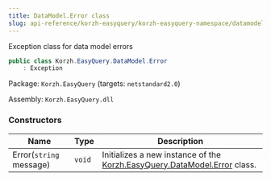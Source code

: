 ```yaml
---
title: DataModel.Error class
slug: api-reference/korzh-easyquery/korzh-easyquery-namespace/datamodel-error-class
---
```



Exception class for data model errors
```csharp
public class Korzh.EasyQuery.DataModel.Error
    : Exception

```
Package: `Korzh.EasyQuery` (targets: `netstandard2.0`)

Assembly: `Korzh.EasyQuery.dll`

### Constructors

| Name | Type | Description | 
| --- | --- | --- | 
| Error(`string` message) | `void` | Initializes a new instance of the [Korzh.EasyQuery.DataModel.Error](/api-reference/korzh-easyquery/korzh-easyquery-namespace/datamodel-class) class. |